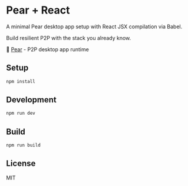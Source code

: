 # Pear + React

A minimal Pear desktop app setup with React JSX compilation via Babel.

Build resilient P2P with the stack you already know.

🍐 [Pear](https://pears.com) - P2P desktop app runtime

## Setup

```bash
npm install
```

## Development

```bash
npm run dev
```

## Build

```bash
npm run build
```

## License

MIT
